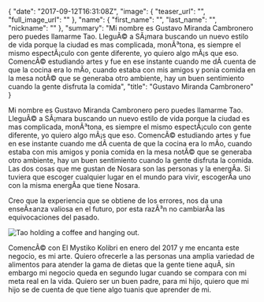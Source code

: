 {
  "date": "2017-09-12T16:31:08Z",
  "image": {
    "teaser_url": "",
    "full_image_url": ""
  },
  "name": {
    "first_name": "",
    "last_name": "",
    "nickname": ""
  },
  "summary": "Mi nombre es Gustavo Miranda Cambronero pero puedes llamarme Tao. LleguÃ© a SÃ¡mara buscando un nuevo estilo de vida porque la ciudad es mas complicada, monÃ³tona, es siempre el mismo espectÃ¡culo con gente diferente, yo quiero algo mÃ¡s que eso. ComencÃ© estudiando artes y fue en ese instante cuando me dÃ­ cuenta de que la cocina era lo mÃ­o, cuando estaba con mis amigos y ponia comida en la mesa notÃ© que se generaba otro ambiente, hay un buen sentimiento cuando la gente disfruta la comida",
  "title": "Gustavo Miranda Cambronero"
}
<p>Mi nombre es Gustavo Miranda Cambronero pero puedes llamarme Tao. LleguÃ© a SÃ¡mara buscando un nuevo estilo de vida porque la ciudad es mas complicada, monÃ³tona, es siempre el mismo espectÃ¡culo con gente diferente, yo quiero algo mÃ¡s que eso. ComencÃ© estudiando artes y fue en ese instante cuando me dÃ­ cuenta de que la cocina era lo mÃ­o, cuando estaba con mis amigos y ponia comida en la mesa notÃ© que se generaba otro ambiente, hay un buen sentimiento cuando la gente disfruta la comida. Las dos cosas que me gustan de Nosara son las personas y la energÃ­a. Si tuviera que escoger cualquier lugar en el mundo para vivir, escogerÃ­a uno con la misma energÃ­a que tiene Nosara.</p> <p>Creo que la experiencia que se obtiene de los errores, nos da una enseÃ±anza valiosa en el futuro, por esta razÃ³n no cambiarÃ­a las equivocaciones del pasado.</p> <img src="https://res.cloudinary.com/humansofnosara/image/upload/fl_progressive/v1502838534/Gustavo%20Cambronero/Tao-Full_rim2sw.jpg" sizes="100vw" srcset="https://res.cloudinary.com/humansofnosara/image/upload/fl_progressive/v1502838534/Gustavo%20Cambronero/Tao-Full_rim2sw.jpg 1000w, https://res.cloudinary.com/humansofnosara/image/upload/fl_progressive,c_scale,w_720/v1502838534/Gustavo%20Cambronero/Tao-Full_rim2sw.jpg 720w" alt="Tao holding a coffee and hanging out."> <p>ComencÃ© con El Mystiko Kolibri en enero del 2017 y me encanta este negocio, es mi arte. Quiero ofrecerle a las personas una amplia variedad de alimentos para atender la gama de dietas que la gente tiene aquÃ­, sin embargo mi negocio queda en segundo lugar cuando se compara con mi meta real en la vida. Quiero ser un buen padre, para mi hijo, quiero que mi hijo se de cuenta de que tiene algo tuanis que aprender de mi.</p>